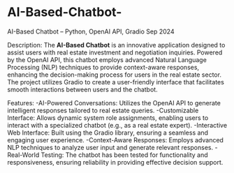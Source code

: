 # AI-Based-Chatbot-
AI-Based Chatbot – Python, OpenAI API, Gradio Sep 2024

Description:
The **AI-Based Chatbot** is an innovative application designed to assist users with real estate investment and negotiation inquiries. Powered by the OpenAI API, this chatbot employs advanced Natural Language Processing (NLP) techniques to provide context-aware responses, enhancing the decision-making process for users in the real estate sector. The project utilizes Gradio to create a user-friendly interface that facilitates smooth interactions between users and the chatbot.

Features:
-AI-Powered Conversations: Utilizes the OpenAI API to generate intelligent responses tailored to real estate queries.
-Customizable Interface: Allows dynamic system role assignments, enabling users to interact with a specialized chatbot (e.g., as a real estate expert).
-Interactive Web Interface: Built using the Gradio library, ensuring a seamless and engaging user experience.
-Context-Aware Responses: Employs advanced NLP techniques to analyze user input and generate relevant responses.
-Real-World Testing: The chatbot has been tested for functionality and responsiveness, ensuring reliability in providing effective decision support.
